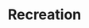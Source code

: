 ---
title: Recreation
slug: recreation
taxonomy:
	tag: industry_group
content:
    items:
        '@taxonomy.industry_group': recreation
    order:
        by: date
        dir: desc
---
